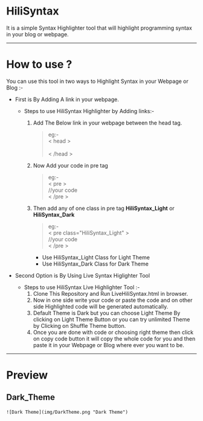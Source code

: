 # HiliSyntax
It is a simple Syntax Highlighter tool that will highlight programming syntax in your blog or webpage.

---

# How to use ?
 You can use this tool in two ways to Highlight Syntax in your Webpage or Blog :-
 
 + First is By Adding A link in your webpage.
   + Steps to use HiliSyntax Highlighter by Adding links:-
      1. Add The Below link in your webpage between the head tag.
          > <script type="text/javascript" src="https://cdn.statically.io/gh/blaregroup/HiliSyntax/master/js/HiliSyntax_Link.js"></script>
        
          >   eg:- <br/>
               &lt; head &gt; <br/>
                  <script type="text/javascript" src="https://cdn.statically.io/gh/blaregroup/HiliSyntax/master/js/HiliSyntax_Link.js"></script>
               <br/>
               &lt; /head &gt;
        
      2. Now Add your code in pre tag
          > eg:- <br/>
            &lt; pre &gt;<br/>
              //your code<br/>
            &lt; /pre &gt;
      3. Then add any of one class in pre tag **HiliSyntax_Light** or **HiliSyntax_Dark**
         > eg:- <br/>
             &lt; pre class="HiliSyntax_Light" &gt;<br/>
                //your code<br/>
              &lt; /pre &gt;
       
            + Use HiliSyntax_Light Class for Light Theme 
            + Use HiliSyntax_Dark  Class for Dark Theme
        
  + Second Option is By Using Live Syntax Higlighter Tool 
    + Steps to use HiliSyntax Live Highlighter Tool :-
      1. Clone This Repository and Run LiveHiliSyntax.html in browser.
      2. Now in one side write your code or paste the code and on other side Highlighted code will be generated automatically.
      3. Default Theme is Dark but you can choose Light Theme By clicking on Light Theme Button or you can try unlimited Theme by Clicking on Shuffle Theme button.
      4. Once you are done with code or choosing right theme then click on copy code button it will copy the whole code for you and then paste it in your Webpage or Blog where ever you want to be. 
      
---           
# Preview
 
  ## Dark_Theme
    ![Dark Theme](img/DarkTheme.png "Dark Theme")
